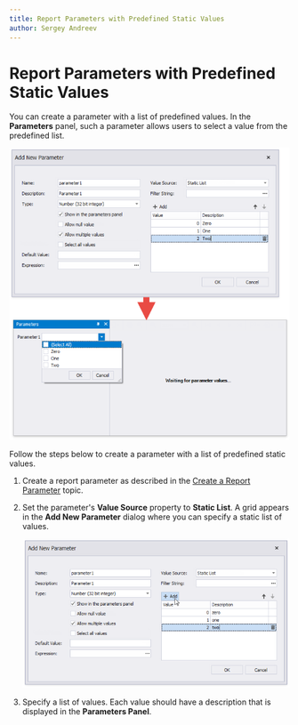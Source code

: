 ```yaml
---
title: Report Parameters with Predefined Static Values
author: Sergey Andreev
---
```

# Report Parameters with Predefined Static Values

You can create a parameter with a list of predefined values. In the **Parameters** panel, such a parameter allows users to select a value from the predefined list.

![Report Parameter with Static Values](../../../../../images/eurd-win-report-parameters-static-values.png)

Follow the steps below to create a parameter with a list of predefined static values.

1. Create a report parameter as described in the [Create a Report Parameter](create-a-report-parameter.md) topic.
2. Set the parameter's **Value Source** property to **Static List**. A grid appears in the **Add New Parameter** dialog where you can specify a static list of values.

    ![Specify Static Values](../../../../../images/eurd-win-parameter-specify-static-values.png)

3. Specify a list of values. Each value should have a description that is displayed in the **Parameters Panel**.
